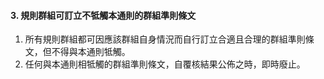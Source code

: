 #### 3. 規則群組可訂立不牴觸本通則的群組準則條文

1. 所有規則群組都可因應該群組自身情況而自行訂立合適且合理的群組準則條文，但不得與本通則牴觸。
2. 任何與本通則相牴觸的群組準則條文，自覆核結果公佈之時，即時廢止。
